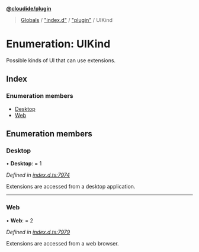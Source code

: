 **[@cloudide/plugin](../README.md)**

> [Globals](../README.md) / ["index.d"](../modules/_index_d_.md) / ["plugin"](../modules/_index_d_._plugin_.md) / UIKind

# Enumeration: UIKind

Possible kinds of UI that can use extensions.

## Index

### Enumeration members

* [Desktop](_index_d_._plugin_.uikind.md#desktop)
* [Web](_index_d_._plugin_.uikind.md#web)

## Enumeration members

### Desktop

•  **Desktop**:  = 1

*Defined in [index.d.ts:7974](https://github.com/shuyaqian/cloudide-plugin-api/blob/9d985be/index.d.ts#L7974)*

Extensions are accessed from a desktop application.

___

### Web

•  **Web**:  = 2

*Defined in [index.d.ts:7979](https://github.com/shuyaqian/cloudide-plugin-api/blob/9d985be/index.d.ts#L7979)*

Extensions are accessed from a web browser.
